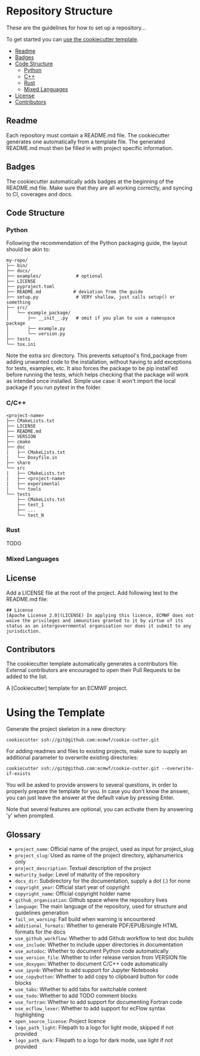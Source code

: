 # Repository Structure

These are the guidelines for how to set up a repository...

To get started you can [use the cookiecutter template](https://github.com/ecmwf/cookie-cutter).

- [Readme](#Readme)
- [Badges](#Badges)
- [Code Structure](#code-structure)
    - [Python](#python)
    - [C++](#c++)
    - [Rust](#Rust)
    - [Mixed Languages](#mixed-languages)
- [License](#License)
- [Contributors](#Contributors)

## Readme
Each repository must contain a README.md file. The cookiecutter generates one automatically from a template file. The generated README.md must then be filled in with project specific information.

## Badges

The cookiecutter automatically adds badges at the beginning of the README.md file. Make sure that they are all working correctly, and syncing to CI, coverages and docs.

## Code Structure

### Python
Following the recommendation of the Python packaging guide, the layout should be akin to:

```
my-repo/
├── bin/
├── docs/ 
├── examples/             # optional
├── LICENSE
├── pyproject.toml
├── README.md            # deviation from the guide
├── setup.py              # VERY shallow, just calls setup() or something
├── src/
│   └── example_package/
│       ├── __init__.py   # omit if you plan to use a namespace package
│       ├── example.py
│       └── version.py
├── tests 
└── tox.ini 
```

Note the extra src directory. This prevents setuptool's find_package from adding unwanted code to the installation, without having to add exceptions for tests, examples, etc. It also forces the package to be pip install'ed before running the tests, which helps checking that the package will work as intended once installed. Simple use case: it won't import the local package if you run pytest in the folder.

### C/C++

```
<project-name>
├── CMakeLists.txt
├── LICENSE
├── README.md
├── VERSION
├── cmake
├── doc
|   ├── CMakeLists.txt
|   └── Doxyfile.in
├── share
└── src
|   ├── CMakeLists.txt
|   ├── <project-name>
|   ├── experimental
|   └── tools
└── tests
    ├── CMakeLists.txt
    ├── test_1
    ├── ...
    └── test_N
```


### Rust
TODO

### Mixed Languages



## License
Add a LICENSE file at the root of the project. Add following text to the README.md file:

```
## License
[Apache License 2.0](LICENSE) In applying this licence, ECMWF does not waive the privileges and immunities granted to it by virtue of its status as an intergovernmental organisation nor does it submit to any jurisdiction.
```

## Contributors
The cookiecutter template automatically generates a contributors file. External contributors are encouraged to open their Pull Requests to be added to the list.


A [Cookiecutter] template for an ECMWF project.

# Using the Template

Generate the project skeleton in a new directory:

    cookiecutter ssh://git@github.com:ecmwf/cookie-cutter.git

For adding readmes and files to existing projects, make sure to supply an additional parameter to overwrite existing directories:

    cookiecutter ssh://git@github.com:ecmwf/cookie-cutter.git --overwrite-if-exists

You will be asked to provide answers to several questions, in order to properly prepare the template for you. In case you don't know the answer, you can just leave the answer at the default value by pressing Enter.

Note that several features are optional, you can activate them by answering 'y' when prompted.

## Glossary

* `project_name`: Official name of the project, used as input for project_slug
* `project_slug`: Used as name of the project directory, alphanumerics only
* `project_description`: Textual description of the project
* `maturity_badge`: Level of maturity of the repository
* `docs_dir`: Subdirectory for the documentation, supply a dot (.) for none
* `copyright_year`: Official start year of copyright
* `copyright_name`: Official copyright holder name
* `github_organisation`: Github space where the repository lives
* `language`: The main language of the repository, used for structure and guidelines generation
* `fail_on_warning`: Fail build when warning is encountered
* `additional_formats`: Whether to generate PDF/EPUB/single HTML formats for the docs
* `use_github_workflow`: Whether to add Github workflow to test doc builds
* `use_include`: Whether to include upper directories in documentation
* `use_autodoc`: Whether to document Python code automatically
* `use_version_file`: Whether to infer release version from VERSION file
* `use_doxygen`: Whether to document C/C++ code automatically
* `use_ipynb`: Whether to add support for Jupyter Notebooks
* `use_copybutton`: Whether to add copy to clipboard button for code blocks
* `use_tabs`: Whether to add tabs for switchable content
* `use_todo`: Whether to add TODO comment blocks
* `use_fortran`: Whether to add support for documenting Fortran code
* `use_ecflow_lexer`: Whether to add support for ecFlow syntax highlighting
* `open_source_license`: Project licence
* `logo_path_light`: Filepath to a logo for light mode, skipped if not provided
* `logo_path_dark`: Filepath to a logo for dark mode, use light if not provided
